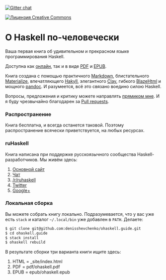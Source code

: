 [![Gitter chat](https://badges.gitter.im/gitterHQ/gitter.png)](https://gitter.im/ruHaskell/forall)

<a rel="license" href="http://creativecommons.org/licenses/by-nc/4.0/deed.ru"><img alt="Лицензия Creative Commons" style="border-width:0" src="https://i.creativecommons.org/l/by-nc/4.0/80x31.png" /></a>

О Haskell по-человечески
========================

Ваша первая книга об удивительном и прекрасном языке программирования Haskell.

Доступна как [онлайн](http://www.ohaskell.guide/), так и в виде [PDF](https://github.com/denisshevchenko/ohaskell.guide/blob/master/pdf/ohaskell.pdf?raw=true) и [EPUB](https://github.com/denisshevchenko/ohaskell.guide/blob/master/epub/ohaskell.epub?raw=true).

Книга создана с помощью практичного [Markdown](https://help.github.com/categories/writing-on-github/), блистательного [Materialize](http://materializecss.com/), впечатляющего [Hakyll](https://jaspervdj.be/hakyll/), элегантного [Clay](http://fvisser.nl/clay/), гибкого [BlazeHtml](https://jaspervdj.be/blaze/) и мощного [pandoc](http://pandoc.org/). И разумеется, всё это связано воедино силою Haskell.

Вопросы, предложения и критику можете направлять [прямиком мне](mailto:me@dshevchenko.biz?Subject=#ohaskell,%20О%20книге). И я буду чрезвычайно благодарен за [Pull requests](https://github.com/denisshevchenko/ohaskell.guide/pulls).

### Распространение

Книга бесплатна, и всегда останется таковой. Поэтому распространение всячески приветствуется, на любых ресурсах.

### ruHaskell

Книга написана при поддержке русскоязычного сообщества Haskell-разработчиков. Мы живём здесь:

1. [Основной сайт](http://ruhaskell.org/)
2. [Чат](https://gitter.im/ruHaskell/forall)
3. [/r/ruhaskell](https://www.reddit.com/r/ruhaskell/)
4. [Twitter](https://twitter.com/ruHaskell)
5. [Google+](https://plus.google.com/communities/117343381540538069054)

### Локальная сборка

Вы можете собрать книгу локально. Подразумевается, что у вас уже есть `stack` и каталог `~/.local/bin` уже добавлен в `PATH`. Делаете:

```bash
$ git clone git@github.com:denisshevchenko/ohaskell.guide.git
$ cd ohaskell.guide
$ stack install
$ ohaskell rebuild
```

В результате сборки три варианта книги ищите здесь:

1. HTML = _site/index.html
2. PDF = pdf/ohaskell.pdf
3. EPUB = epub/ohaskell.epub

